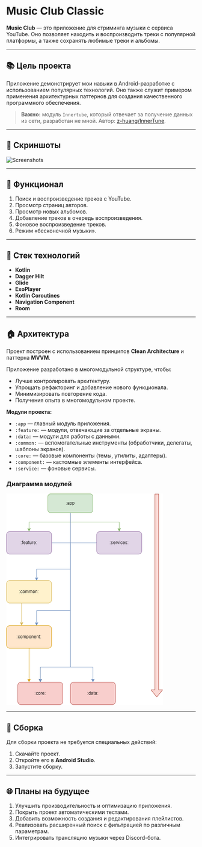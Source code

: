 # Music Club Classic

**Music Club** — это приложение для стриминга музыки с сервиса YouTube. Оно позволяет находить и воспроизводить треки с популярной платформы, а также сохранять любимые треки и альбомы.

---

## 📚 Цель проекта
Приложение демонстрирует мои навыки в Android-разработке с использованием популярных технологий. Оно также служит примером применения архитектурных паттернов для создания качественного программного обеспечения.

> **Важно:** модуль `Innertube`, который отвечает за получение данных из сети, разработан не мной. Автор: [z-huang/InnerTune](https://github.com/z-huang/InnerTune).

---

## 📱 Скриншоты
![Screenshots](docs/images/Collage.png)

---

## 👀 Функционал
1. Поиск и воспроизведение треков с YouTube.
2. Просмотр страниц авторов.
3. Просмотр новых альбомов.
4. Добавление треков в очередь воспроизведения.
5. Фоновое воспроизведение треков.
6. Режим «бесконечной музыки».

---

## 🧹 Стек технологий
- **Kotlin**
- **Dagger Hilt**
- **Glide**
- **ExoPlayer**
- **Kotlin Coroutines** 
- **Navigation Component**
- **Room**

---

## 🏠 Архитектура
Проект построен с использованием принципов **Clean Architecture** и паттерна **MVVM**.

Приложение разработано в многомодульной структуре, чтобы:
- Лучше контролировать архитектуру.
- Упрощать рефакторинг и добавление нового функционала.
- Минимизировать повторение кода.
- Получения опыта в многомодульном проекте.

**Модули проекта:**
- `:app` — главный модуль приложения.
- `:feature:` — модули, отвечающие за отдельные экраны.
- `:data:` — модули для работы с данными.
- `:common:` — вспомогательные инструменты (обработчики, делегаты, шаблоны экранов).
- `:core:` — базовые компоненты (темы, утилиты, адаптеры).
- `:component:` — кастомные элементы интерфейса.
- `:service:` — фоновые сервисы.

### Диаграмма модулей
![Diagram](docs/images/diagram.png)

---

## 🔧 Сборка
Для сборки проекта не требуется специальных действий:
1. Скачайте проект.
2. Откройте его в **Android Studio**.
3. Запустите сборку.

---

## 🌐 Планы на будущее
1. Улучшить производительность и оптимизацию приложения.
2. Покрыть проект автоматическими тестами.
3. Добавить возможность создания и редактирования плейлистов.
4. Реализовать расширенный поиск с фильтрацией по различным параметрам.
5. Интегрировать трансляцию музыки через Discord-бота.

